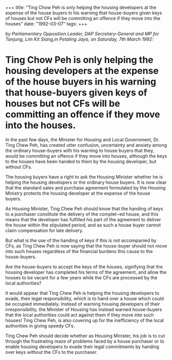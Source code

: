 +++ 
title: "Ting Chow Peh is only helping the housing developers at the expense of the house buyers in his warning that house-buyers given keys of houses but not CFs will be committing an offence if they move into the houses"
date: "1992-03-07"
tags:
+++

_by Parliamentary Opposition Leader, DAP Secretary-General and MP for Tanjung, Lim Kit Siang,in Petaling Jaya, on Saturday, 7th March 1992:_

# Ting Chow Peh is only helping the housing developers at the expense of the house buyers in his warning that house-buyers given keys of houses but not CFs will be committing an offence if they move into the houses.

In the past few days, the Minister for Housing and Local Government, Dr. Ting Chew Peh, has created utter confusion, uncertainty and anxiety among the ordinary house-buyers with his warning to house buyers that they, would be committing an offence if they move into houses, although the keys to the houses have been handed to them by the housing developer, but without CFs.</u>

The housing buyers have a right to ask the Housing Minister whether he is helping the housing developers or the ordinary house buyers. It is now clear that the standard sales and purchase agreement formulated by the Housing Ministry protects the housing developer at the expense of the house buyers.

As Housing Minister, Ting Chew Peh should know that the handing of keys to a purchaser constitute the delivery of the complet¬ed house, and this means that the developer has fulfilled his part of the agreement to deliver the house within the stipulated period, and as such a house buyer cannot claim compensation for late delivery.

But what is the use of the handing of keys if this is not accompanied by CFs, as Ting Chew Peh is now saying that the house-buyer should not move into such houses regardless of the financial burdens this cause to the house-buyers.

Are the house-buyers to accept the keys of the houses, signifying that the housing developer has completed his terms of the agreement, and allow the houses to be vacant for a few years while the CFs are processed by the local authorities?

It would appear that Ting Chew Peh is helping the housing developers to evade, their legal responsibility, which is to hand over a house which could be occupied immediately. Instead of warning housing developers of their irresponsibility, the Minister of Housing has instead warned house-buyers that the local authorities could act against them if they move into such houses! Ting Chew Peh, is also covering up for the inefficiency of the local authorities in giving speedy CFs.

Ting Chew Peh should decide whether as Housing Minister, his job is to cut through the frustrating maze of problems faced by a house purchaser or to enable housing developers to evade their legal commitments by handing over keys without the CFs to the purchaser.
 
